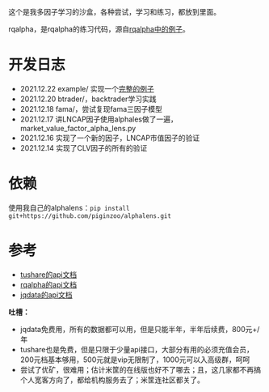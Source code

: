 这个是我多因子学习的沙盒，各种尝试，学习和练习，都放到里面。

rqalpha，是rqalpha的练习代码，源自[rqalpha中的例子](https://rqalpha.readthedocs.io/zh_CN/latest/intro/tutorial.html)。

# 开发日志
- 2021.12.22 example/ 实现一个[完整的例子](example/README.md)
- 2021.12.20 btrader/，backtrader学习实践
- 2021.12.18 fama/，尝试复现fama三因子模型
- 2021.12.17 讲LNCAP因子使用alphales做了一遍，market_value_factor_alpha_lens.py
- 2021.12.16 实现了一个新的因子，LNCAP市值因子的验证
- 2021.12.14 实现了CLV因子的所有的验证

# 依赖
使用我自己的alphalens：`pip install git+https://github.com/piginzoo/alphalens.git`

# 参考
- [tushare的api文档](https://tushare.pro/document/2?doc_id=95)
- [rqalpha的api文档](https://rqalpha.readthedocs.io/zh_CN/latest/intro/overview.html)
- [jqdata的api文档](https://www.joinquant.com/help/api/help#name:Stock)

**吐槽：**
- jqdata免费用，所有的数据都可以用，但是只能半年，半年后续费，800元+/年
- tushare也是免费，但是只限于少量api接口，大部分有用的必须充值会员，200元档基本够用，500元就是vip无限制了，1000元可以入高级群，呵呵
- 尝试了优矿，很难用；估计米筐的在线版也好不了哪去；且，这几家都不再搞个人宽客方向了，都给机构服务去了；米筐连社区都关了。